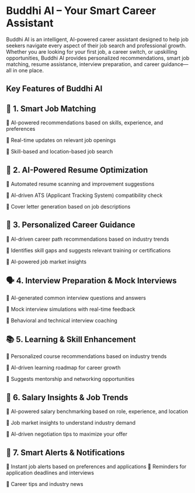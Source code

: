 # Buddhi AI – Your Smart Career Assistant

Buddhi AI is an intelligent, AI-powered career assistant designed to help job seekers navigate every aspect of their job search and professional growth. Whether you are looking for your first job, a career switch, or upskilling opportunities, Buddhi AI provides personalized recommendations, smart job matching, resume assistance, interview preparation, and career guidance—all in one place.

## Key Features of Buddhi AI

## 🚀 1. Smart Job Matching

🔹 AI-powered recommendations based on skills, experience, and preferences

🔹 Real-time updates on relevant job openings

🔹 Skill-based and location-based job search

## 📄 2. AI-Powered Resume Optimization

🔹 Automated resume scanning and improvement suggestions

🔹 AI-driven ATS (Applicant Tracking System) compatibility check

🔹 Cover letter generation based on job descriptions

## 🎯 3. Personalized Career Guidance

🔹 AI-driven career path recommendations based on industry trends

🔹 Identifies skill gaps and suggests relevant training or certifications

🔹 AI-powered job market insights

## 🗣️ 4. Interview Preparation & Mock Interviews

🔹 AI-generated common interview questions and answers

🔹 Mock interview simulations with real-time feedback

🔹 Behavioral and technical interview coaching

## 📚 5. Learning & Skill Enhancement

🔹 Personalized course recommendations based on industry trends

🔹 AI-driven learning roadmap for career growth

🔹 Suggests mentorship and networking opportunities

## 📢 6. Salary Insights & Job Trends

🔹 AI-powered salary benchmarking based on role, experience, and location

🔹 Job market insights to understand industry demand

🔹 AI-driven negotiation tips to maximize your offer

## 🔔 7. Smart Alerts & Notifications

🔹 Instant job alerts based on preferences and applications
🔹 Reminders for application deadlines and interviews

🔹 Career tips and industry news
